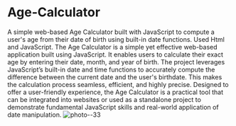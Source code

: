 # Age-Calculator
A simple web-based Age Calculator built with JavaScript to compute a user's age from their date of birth using built-in date functions. Used Html and JavaScript.
The Age Calculator is a simple yet effective web-based application built using JavaScript. It enables users to calculate their exact age by entering their date, month, and year of birth. The project leverages JavaScript’s built-in date and time functions to accurately compute the difference between the current date and the user's birthdate. This makes the calculation process seamless, efficient, and highly precise. Designed to offer a user-friendly experience, the Age Calculator is a practical tool that can be integrated into websites or used as a standalone project to demonstrate fundamental JavaScript skills and real-world application of date manipulation.
![photo--33](https://github.com/user-attachments/assets/be8d7e24-fcdf-4766-bc3d-0e5b50c4922a)

